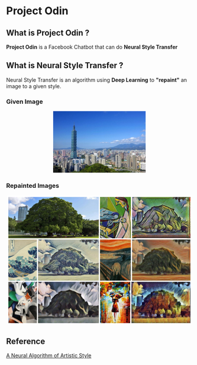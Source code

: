 # Project Odin
## What is Project Odin ?
**Project Odin** is a Facebook Chatbot that can do **Neural Style Transfer**

## What is Neural Style Transfer ?
Neural Style Transfer is an algorithm using **Deep Learning** to **"repaint"** an image to a given style.
### Given Image
<div align='center'>
<img src = 'thumbs/101.jpg' width="250px">
</div>

### Repainted Images
<div align='center'>
<img src = 'thumbs/result.jpg' width="500px">
</div>








## Reference
[A Neural Algorithm of Artistic Style](https://arxiv.org/pdf/1508.06576.pdf)
